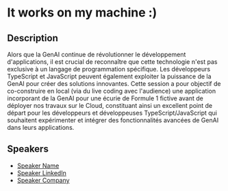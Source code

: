 # It works on my machine :)

## Description

Alors que la GenAI continue de révolutionner le développement d'applications, il est crucial de reconnaître que cette technologie n'est pas exclusive à un langage de programmation spécifique. Les développeurs TypeScript et JavaScript peuvent également exploiter la puissance de la GenAI pour créer des solutions innovantes. Cette session a pour objectif de co-construire en local (via du live coding avec l'audience) une application incorporant de la GenAI pour une écurie de Formule 1 fictive avant de déployer nos travaux sur le Cloud, constituant ainsi un excellent point de départ pour les développeurs et développeuses TypeScript/JavaScript qui souhaitent expérimenter et intégrer des fonctionnalités avancées de GenAI dans leurs applications.

## Speakers

- [Speaker Name](https://x.com/speaker_x_handle)
- [Speaker LinkedIn](https://linkedin.com/in/speaker_linkedin_handle)
- [Speaker Company](https://speaker_company_url)

